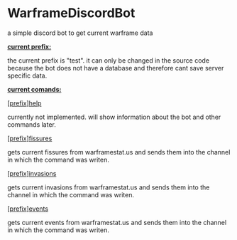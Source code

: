# WarframeDiscordBot
a simple discord bot to get current warframe data

<b><ins>current prefix:</b></ins>

the current prefix is "test". it can only be changed in the source code because the bot does not have a database and therefore cant save server specific data.

<b><ins>current comands:</ins></b>

<ins>[prefix]help</ins>

currently not implemented. will show information about the bot and other commands later.

<ins>[prefix]fissures</ins> 

gets current fissures from warframestat.us and sends them into the channel in which the command was writen.

<ins>[prefix]invasions</ins>

gets current invasions from warframestat.us and sends them into the channel in which the command was writen.

<ins>[prefix]events</ins>

gets current events from warframestat.us and sends them into the channel in which the command was writen.
